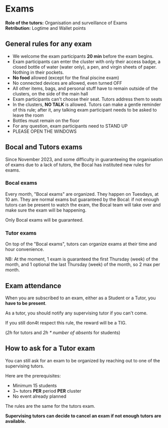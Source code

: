 # Exams

**Role of the tutors:** Organisation and surveillance of Exams
**Retribution:** Logtime and Wallet points

## General rules for any exam
- We welcome the exam participants **20 min** before the exam begins.
- Exam participants can enter the cluster with only their access badge, a closed bottle of water (water only), a pen, and virgin sheets of paper. Nothing in their pockets.
- **No food** allowed (except for the final piscine exam)
- No connected devices are allowed, even turned OFF
- All other items, bags, and personal stuff have to remain outside of the clusters, on the side of the main hall
- Exam participants can't choose their seat. Tutors address them to seats
- In the clusters, **NO TALK** is allowed. Tutors can make a gentle reminder of this rule; after it, any talking exam participant needs to be asked to leave the room
- Bottles must remain on the floor
- For any question, exam participants need to STAND UP
- PLEASE OPEN THE WINDOWS

## Bocal and Tutors exams
Since November 2023, and some difficulty in guaranteeing the organisation of exams due to a lack of tutors, the Bocal has instituted new rules for exams.

### Bocal exams
Every month, "Bocal exams" are organized. They happen on Tuesdays, at 10 am. They are normal exams but guaranteed by the Bocal: if not enough tutors can be present to watch the exam, the Bocal team will take over and make sure the exam will be happening.

Only Bocal exams will be guaranteed.

### Tutor exams
On top of the "Bocal exams", tutors can organize exams at their time and hour convenience.

NB: At the moment, 1 exam is guaranteed the first Thursday (week) of the month, and 1 optional the last Thursday (week) of the month, so 2 max per month.

## Exam attendance
When you are subscribed to an exam, either as a Student or a Tutor, you **have to be present**.

As a tutor, you should notify any supervising tutor if you can't come.

If you still don4t respect this rule, the reward will be a TIG.

(*2h* for tutors and *2h * number of absents* for students)

## How to ask for a Tutor exam
You can still ask for an exam to be organized by reaching out to one of the supervising tutors.

Here are the prerequisites:
- Minimum 15 students
- 3~ tutors **PER** period **PER** cluster
- No event already planned

The rules are the same for the tutors exam.

**Supervising tutors can decide to cancel an exam if not enough tutors are available.**
